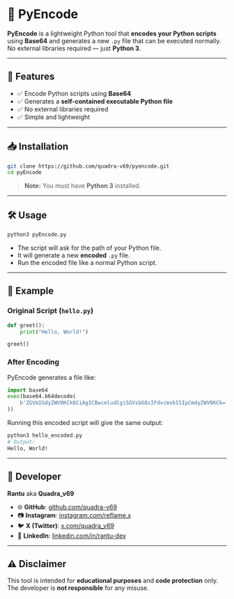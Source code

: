

# 🔐 PyEncode

**PyEncode** is a lightweight Python tool that **encodes your Python scripts** using **Base64** and generates a new `.py` file that can be executed normally.  
No external libraries required — just **Python 3**.

---

## 🚀 Features
- ✅ Encode Python scripts using **Base64**
- ✅ Generates a **self-contained executable Python file**
- ✅ No external libraries required
- ✅ Simple and lightweight

---

## 📥 Installation

```bash
git clone https://github.com/quadra-v69/pyencode.git
cd pyEncode
````

> **Note:** You must have **Python 3** installed.

---

## 🛠️ Usage

```bash
python3 pyEncode.py
```

* The script will ask for the path of your Python file.
* It will generate a new **encoded** `.py` file.
* Run the encoded file like a normal Python script.

---

## 📌 Example

### Original Script (`hello.py`)

```python
def greet():
    print("Hello, World!")

greet()
```

### After Encoding

PyEncode generates a file like:

```python
import base64
exec(base64.b64decode(
    b'ZGVmIGdyZWV0KCk6CiAgICBwcmludCgiSGVsbG8sIFdvcmxkISIpCmdyZWV0KCk='
))
```

Running this encoded script will give the same output:

```bash
python3 hello_encoded.py
# Output:
Hello, World!
```

---

## 👤 Developer

**Rantu** aka **Quadra\_v69**

* 🌐 **GitHub**: [github.com/quadra-v69](https://github.com/quadra-v69)
* 📷 **Instagram**: [instagram.com/reflame.x](https://instagram.com/reflame.x)
* 🐦 **X (Twitter)**: [x.com/quadra\_v69](https://x.com/quadra_v69)
* 💼 **LinkedIn**: [linkedin.com/in/rantu-dev](https://linkedin.com/in/rantu-dev)

---

## ⚠️ Disclaimer

This tool is intended for **educational purposes** and **code protection** only.
The developer is **not responsible** for any misuse.




```
